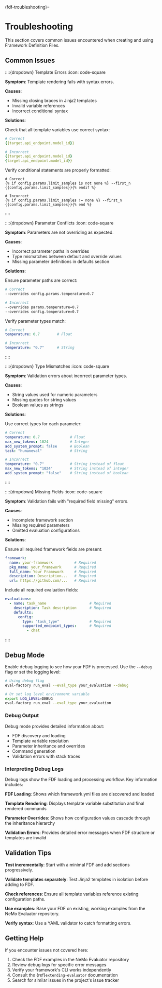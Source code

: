 (fdf-troubleshooting)=

# Troubleshooting

This section covers common issues encountered when creating and using Framework Definition Files.

## Common Issues

::::{dropdown} Template Errors
:icon: code-square

**Symptom**: Template rendering fails with syntax errors.

**Causes**:
- Missing closing braces in Jinja2 templates
- Invalid variable references
- Incorrect conditional syntax

**Solutions**:

Check that all template variables use correct syntax:
```yaml
# Correct
{{target.api_endpoint.model_id}}

# Incorrect
{{target.api_endpoint.model_id}
{target.api_endpoint.model_id}}
```

Verify conditional statements are properly formatted:
```jinja
# Correct
{% if config.params.limit_samples is not none %} --first_n {{config.params.limit_samples}}{% endif %}

# Incorrect
{% if config.params.limit_samples != none %} --first_n {{config.params.limit_samples}}{% end %}
```

::::

::::{dropdown} Parameter Conflicts
:icon: code-square

**Symptom**: Parameters are not overriding as expected.

**Causes**:
- Incorrect parameter paths in overrides
- Type mismatches between default and override values
- Missing parameter definitions in defaults section

**Solutions**:

Ensure parameter paths are correct:
```bash
# Correct
--overrides config.params.temperature=0.7

# Incorrect
--overrides params.temperature=0.7
--overrides config.temperature=0.7
```

Verify parameter types match:
```yaml
# Correct
temperature: 0.7        # Float

# Incorrect
temperature: "0.7"      # String
```

::::

::::{dropdown} Type Mismatches
:icon: code-square

**Symptom**: Validation errors about incorrect parameter types.

**Causes**:
- String values used for numeric parameters
- Missing quotes for string values
- Boolean values as strings

**Solutions**:

Use correct types for each parameter:
```yaml
# Correct
temperature: 0.7              # Float
max_new_tokens: 1024          # Integer
add_system_prompt: false      # Boolean
task: "humaneval"             # String

# Incorrect
temperature: "0.7"            # String instead of float
max_new_tokens: "1024"        # String instead of integer
add_system_prompt: "false"    # String instead of boolean
```

::::

::::{dropdown} Missing Fields
:icon: code-square

**Symptom**: Validation fails with "required field missing" errors.

**Causes**:
- Incomplete framework section
- Missing required parameters
- Omitted evaluation configurations

**Solutions**:

Ensure all required framework fields are present:
```yaml
framework:
  name: your-framework          # Required
  pkg_name: your_framework      # Required
  full_name: Your Framework     # Required
  description: Description...   # Required
  url: https://github.com/...   # Required
```

Include all required evaluation fields:
```yaml
evaluations:
  - name: task_name                    # Required
    description: Task description      # Required
    defaults:
      config:
        type: "task_type"              # Required
        supported_endpoint_types:      # Required
          - chat
```

::::

## Debug Mode

Enable debug logging to see how your FDF is processed. Use the `--debug` flag or set the logging level:

```bash
# Using debug flag
eval-factory run_eval --eval_type your_evaluation --debug

# Or set log level environment variable
export LOG_LEVEL=DEBUG
eval-factory run_eval --eval_type your_evaluation
```

### Debug Output

Debug mode provides detailed information about:

- FDF discovery and loading
- Template variable resolution
- Parameter inheritance and overrides
- Command generation
- Validation errors with stack traces

### Interpreting Debug Logs

Debug logs show the FDF loading and processing workflow. Key information includes:

**FDF Loading**: Shows which framework.yml files are discovered and loaded

**Template Rendering**: Displays template variable substitution and final rendered commands

**Parameter Overrides**: Shows how configuration values cascade through the inheritance hierarchy

**Validation Errors**: Provides detailed error messages when FDF structure or templates are invalid

## Validation Tips

**Test incrementally**: Start with a minimal FDF and add sections progressively.

**Validate templates separately**: Test Jinja2 templates in isolation before adding to FDF.

**Check references**: Ensure all template variables reference existing configuration paths.

**Use examples**: Base your FDF on existing, working examples from the NeMo Evaluator repository.

**Verify syntax**: Use a YAML validator to catch formatting errors.

## Getting Help

If you encounter issues not covered here:

1. Check the FDF examples in the NeMo Evaluator repository
2. Review debug logs for specific error messages
3. Verify your framework's CLI works independently
4. Consult the {ref}`extending-evaluator` documentation
5. Search for similar issues in the project's issue tracker

